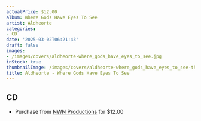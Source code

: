 ```yaml
---
actualPrice: $12.00
album: Where Gods Have Eyes To See
artist: Aldheorte
categories:
- CD
date: '2025-03-02T06:21:43'
draft: false
images:
- /images/covers/aldheorte-where_gods_have_eyes_to_see.jpg
inStock: true
thumbnailImage: /images/covers/aldheorte-where_gods_have_eyes_to_see-thumb.jpg
title: Aldheorte - Where Gods Have Eyes To See
---
```


## CD
* Purchase from [NWN Productions](http://shop.nwnprod.com/index.php?route=product/product&path=93&product_id=59580&sort=pd.name&order=ASC) for $12.00
